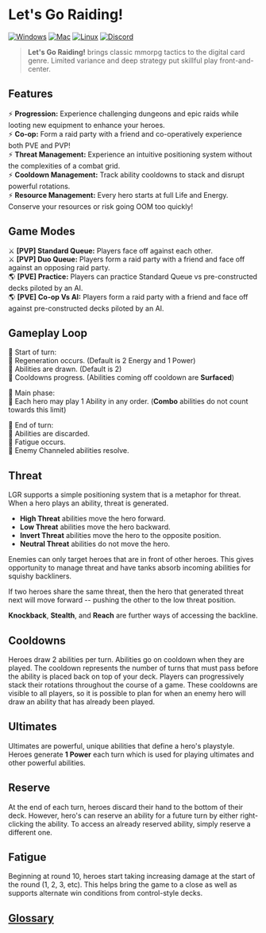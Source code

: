 # Let's Go Raiding!

[![Windows](https://img.shields.io/badge/download-brightgreen.svg?style=plastic&colorA=000000&label=windows&logo=windows&logoColor=ffffff)](https://lgr.gg/setup)
[![Mac](https://img.shields.io/badge/download-brightgreen.svg?style=plastic&colorA=000000&label=mac&logo=apple&logoColor=ffffff)](https://lgr.gg/setup-mac)
[![Linux](https://img.shields.io/badge/download-brightgreen.svg?style=plastic&colorA=000000&label=linux&logo=linux&logoColor=ffffff)](https://lgr.gg/setup-linux)
[![Discord](https://img.shields.io/discord/408094898399608845?style=plastic&colorA=000000&colorB=000000&label=discord&logo=discord&logoColor=ffffff)](https://discord.gg/UzKqYSW)

> **Let's Go Raiding!** brings classic mmorpg tactics to the digital card genre. Limited variance and deep strategy put skillful play front-and-center.

## Features
⚡ **Progression:** Experience challenging dungeons and epic raids while looting new equipment to enhance your heroes.  
⚡ **Co-op:** Form a raid party with a friend and co-operatively experience both PVE and PVP!  
⚡ **Threat Management:** Experience an intuitive positioning system without the complexities of a combat grid.  
⚡ **Cooldown Management:** Track ability cooldowns to stack and disrupt powerful rotations.  
⚡ **Resource Management:** Every hero starts at full Life and Energy. Conserve your resources or risk going OOM too quickly!  

## Game Modes
⚔️ **[PVP] Standard Queue:** Players face off against each other.  
⚔️ **[PVP] Duo Queue:** Players form a raid party with a friend and face off against an opposing raid party.  
🌎 **[PVE] Practice:** Players can practice Standard Queue vs pre-constructed decks piloted by an AI.  
🌎 **[PVE] Co-op Vs AI:** Players form a raid party with a friend and face off against pre-constructed decks piloted by an AI.  

## Gameplay Loop
🔸 Start of turn:  
🔹 Regeneration occurs. (Default is 2 Energy and 1 Power)  
🔹 Abilities are drawn. (Default is 2)  
🔹 Cooldowns progress. (Abilities coming off cooldown are **Surfaced**)  

🔸 Main phase:  
🔹 Each hero may play 1 Ability in any order.  (**Combo** abilities do not count towards this limit)  

🔸 End of turn:  
🔹 Abilities are discarded.  
🔹 Fatigue occurs.  
🔹 Enemy Channeled abilities resolve.  

## Threat
LGR supports a simple positioning system that is a metaphor for threat.
When a hero plays an ability, threat is generated.
- **High Threat** abilities move the hero forward.
- **Low Threat** abilities move the hero backward.
- **Invert Threat** abilities move the hero to the opposite position.
- **Neutral Threat** abilities do not move the hero.

Enemies can only target heroes that are in front of other heroes. This gives opportunity to manage threat and have tanks absorb incoming abilities for squishy backliners.

If two heroes share the same threat, then the hero that generated threat next will move forward -- pushing the other to the low threat position.

**Knockback**, **Stealth**, and **Reach** are further ways of accessing the backline.

## Cooldowns
Heroes draw 2 abilities per turn. Abilities go on cooldown when they are played. The cooldown represents the number of turns that must pass before the ability is placed back on top of your deck. Players can progressively stack their rotations throughout the course of a game. These cooldowns are visible to all players, so it is possible to plan for when an enemy hero will draw an ability that has already been played.

## Ultimates
Ultimates are powerful, unique abilities that define a hero's playstyle. Heroes generate **1 Power** each turn which is used for playing ultimates and other powerful abilities.

## Reserve
At the end of each turn, heroes discard their hand to the bottom of their deck. However, hero's can reserve an ability for a future turn by either right-clicking the ability. To access an already reserved ability, simply reserve a different one.

## Fatigue
Beginning at round 10, heroes start taking increasing damage at the start of the round (1, 2, 3, etc). This helps bring the game to a close as well as supports alternate win conditions from control-style decks.

## [Glossary](GLOSSARY.md)
